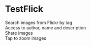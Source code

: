 # TestFlick

Search images from Flickr by tag<br/>
Access to author, name and description<br/>
Share images<br/>
Tap to zoom images<br/>